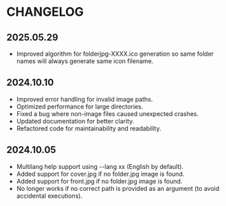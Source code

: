 # CHANGELOG

## 2025.05.29

- Improved algorithm for folderjpg-XXXX.ico generation so same folder names will always generate same icon filename.

## 2024.10.10

- Improved error handling for invalid image paths.
- Optimized performance for large directories.
- Fixed a bug where non-image files caused unexpected crashes.
- Updated documentation for better clarity.
- Refactored code for maintainability and readability.

## 2024.10.05

- Multilang help support using --lang xx (English by default).
- Added support for cover.jpg if no folder.jpg image is found.
- Added support for front.jpg if no folder.jpg image is found.
- No longer works if no correct path is provided as an argument (to avoid accidental executions).

